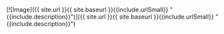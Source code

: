 [![Image]({{ site.url }}{{ site.baseurl }}{{include.urlSmall}} "{{include.description}}")]({{ site.url }}{{ site.baseurl }}{{include.urlSmall}} "{{include.description}}")